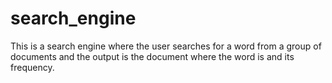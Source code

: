 # search_engine
This is a search engine where the user searches for a word from a group of documents and the output is the document where the word is and its frequency.
